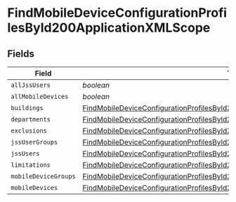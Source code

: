 # FindMobileDeviceConfigurationProfilesById200ApplicationXMLScope


## Fields

| Field                                                                                                                                                                                               | Type                                                                                                                                                                                                | Required                                                                                                                                                                                            | Description                                                                                                                                                                                         |
| --------------------------------------------------------------------------------------------------------------------------------------------------------------------------------------------------- | --------------------------------------------------------------------------------------------------------------------------------------------------------------------------------------------------- | --------------------------------------------------------------------------------------------------------------------------------------------------------------------------------------------------- | --------------------------------------------------------------------------------------------------------------------------------------------------------------------------------------------------- |
| `allJssUsers`                                                                                                                                                                                       | *boolean*                                                                                                                                                                                           | :heavy_minus_sign:                                                                                                                                                                                  | N/A                                                                                                                                                                                                 |
| `allMobileDevices`                                                                                                                                                                                  | *boolean*                                                                                                                                                                                           | :heavy_minus_sign:                                                                                                                                                                                  | N/A                                                                                                                                                                                                 |
| `buildings`                                                                                                                                                                                         | [FindMobileDeviceConfigurationProfilesById200ApplicationXMLScopeBuildings](../../models/operations/findmobiledeviceconfigurationprofilesbyid200applicationxmlscopebuildings.md)[]                   | :heavy_minus_sign:                                                                                                                                                                                  | N/A                                                                                                                                                                                                 |
| `departments`                                                                                                                                                                                       | [FindMobileDeviceConfigurationProfilesById200ApplicationXMLScopeDepartments](../../models/operations/findmobiledeviceconfigurationprofilesbyid200applicationxmlscopedepartments.md)[]               | :heavy_minus_sign:                                                                                                                                                                                  | N/A                                                                                                                                                                                                 |
| `exclusions`                                                                                                                                                                                        | [FindMobileDeviceConfigurationProfilesById200ApplicationXMLScopeExclusions](../../models/operations/findmobiledeviceconfigurationprofilesbyid200applicationxmlscopeexclusions.md)                   | :heavy_minus_sign:                                                                                                                                                                                  | N/A                                                                                                                                                                                                 |
| `jssUserGroups`                                                                                                                                                                                     | [FindMobileDeviceConfigurationProfilesById200ApplicationXMLScopeJssUserGroups](../../models/operations/findmobiledeviceconfigurationprofilesbyid200applicationxmlscopejssusergroups.md)[]           | :heavy_minus_sign:                                                                                                                                                                                  | N/A                                                                                                                                                                                                 |
| `jssUsers`                                                                                                                                                                                          | [FindMobileDeviceConfigurationProfilesById200ApplicationXMLScopeJssUsers](../../models/operations/findmobiledeviceconfigurationprofilesbyid200applicationxmlscopejssusers.md)[]                     | :heavy_minus_sign:                                                                                                                                                                                  | N/A                                                                                                                                                                                                 |
| `limitations`                                                                                                                                                                                       | [FindMobileDeviceConfigurationProfilesById200ApplicationXMLScopeLimitations](../../models/operations/findmobiledeviceconfigurationprofilesbyid200applicationxmlscopelimitations.md)                 | :heavy_minus_sign:                                                                                                                                                                                  | N/A                                                                                                                                                                                                 |
| `mobileDeviceGroups`                                                                                                                                                                                | [FindMobileDeviceConfigurationProfilesById200ApplicationXMLScopeMobileDeviceGroups](../../models/operations/findmobiledeviceconfigurationprofilesbyid200applicationxmlscopemobiledevicegroups.md)[] | :heavy_minus_sign:                                                                                                                                                                                  | N/A                                                                                                                                                                                                 |
| `mobileDevices`                                                                                                                                                                                     | [FindMobileDeviceConfigurationProfilesById200ApplicationXMLScopeMobileDevices](../../models/operations/findmobiledeviceconfigurationprofilesbyid200applicationxmlscopemobiledevices.md)[]           | :heavy_minus_sign:                                                                                                                                                                                  | N/A                                                                                                                                                                                                 |